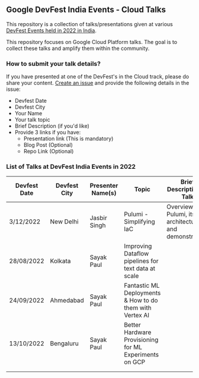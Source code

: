 ## Google DevFest India Events - Cloud Talks
This repository is a collection of talks/presentations given at various [DevFest Events held in 2022 in India](https://devfestindia.com/). 

This repository focuses on Google Cloud Platform talks. The goal is to collect these talks and amplify them within the community. 

### How to submit your talk details?
If you have presented at one of the DevFest's in the Cloud track, please do share your content. [Create an issue](https://github.com/rominirani/google-devfest-india-2022-cloud/issues/new) and provide the following details in the issue:
- Devfest Date
- Devfest City
- Your Name
- Your talk topic
- Brief Description (if you'd like)
- Provide 3 links if you have:
  - Presentation link (This is mandatory)
  - Blog Post (Optional)
  - Repo Link (Optional)

### List of Talks at DevFest India Events in 2022

| Devfest Date | Devfest City | Presenter Name(s) | Topic | Brief Description of Talk | Links |
|---|---|---|---|---|---|
| 3/12/2022 | New Delhi | Jasbir Singh | Pulumi - Simplifying IaC | Overview of Pulumi, its architecture and demonstration. | [Presentation](https://docs.google.com/presentation/d/1QRm5HZw45JteBUFJxZHxMeCSYRnmDW2Cn8J1rYhOLhw/edit#slide=id.g19a4f8f8f75_0_6)<br>[Repo](https://github.com/jasbir84/GDGDevFest2022-Delhi)<br>[Blog Post](https://medium.com/google-cloud/devfest-2022-delhi-experience-4cf4043e6e5e)|
| 28/08/2022 | Kolkata | Sayak Paul | Improving Dataflow pipelines for text data at scale |  | [Presentation](https://docs.google.com/presentation/d/1EAn4_pNZzt0_8mz_VAuccSySU3DpNoYN5X04amvkbC0/edit?usp=sharing)|
| 24/09/2022 | Ahmedabad | Sayak Paul | Fantastic ML Deployments & How to do them with Vertex AI |  | [Presentation](https://bit.ly/ccd-ahm-deck)<br>[Repo](https://github.com/sayakpaul/ccd-ahm-2022)|
| 13/10/2022 | Bengaluru | Sayak Paul | Better Hardware Provisioning for ML Experiments on GCP |  | [Presentation](https://github.com/carted/cloud-next-22-terraform/blob/main/slides/Cloud%20Next%202022%20-%20Sayak.pdf)<br>[Repo](https://github.com/carted/cloud-next-22-terraform)|
|  |  |  |  |  |  |
|  |  |  |  |  |  |
